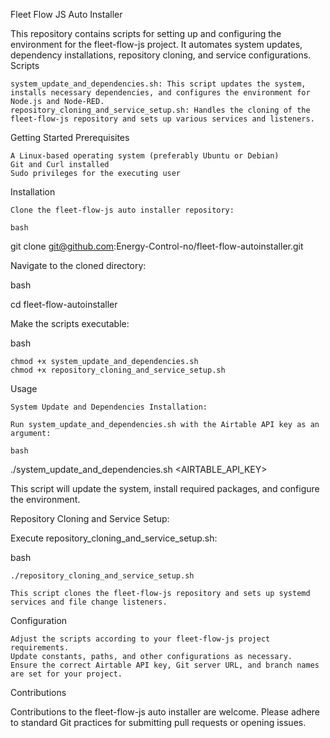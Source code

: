 Fleet Flow JS Auto Installer

This repository contains scripts for setting up and configuring the environment for the fleet-flow-js project. It automates system updates, dependency installations, repository cloning, and service configurations.
Scripts

    system_update_and_dependencies.sh: This script updates the system, installs necessary dependencies, and configures the environment for Node.js and Node-RED.
    repository_cloning_and_service_setup.sh: Handles the cloning of the fleet-flow-js repository and sets up various services and listeners.

Getting Started
Prerequisites

    A Linux-based operating system (preferably Ubuntu or Debian)
    Git and Curl installed
    Sudo privileges for the executing user

Installation

    Clone the fleet-flow-js auto installer repository:

    bash

git clone git@github.com:Energy-Control-no/fleet-flow-autoinstaller.git

Navigate to the cloned directory:

bash

cd fleet-flow-autoinstaller

Make the scripts executable:

bash

    chmod +x system_update_and_dependencies.sh
    chmod +x repository_cloning_and_service_setup.sh

Usage

    System Update and Dependencies Installation:

    Run system_update_and_dependencies.sh with the Airtable API key as an argument:

    bash

./system_update_and_dependencies.sh <AIRTABLE_API_KEY>

This script will update the system, install required packages, and configure the environment.

Repository Cloning and Service Setup:

Execute repository_cloning_and_service_setup.sh:

bash

    ./repository_cloning_and_service_setup.sh

    This script clones the fleet-flow-js repository and sets up systemd services and file change listeners.

Configuration

    Adjust the scripts according to your fleet-flow-js project requirements.
    Update constants, paths, and other configurations as necessary.
    Ensure the correct Airtable API key, Git server URL, and branch names are set for your project.

Contributions

Contributions to the fleet-flow-js auto installer are welcome. Please adhere to standard Git practices for submitting pull requests or opening issues.